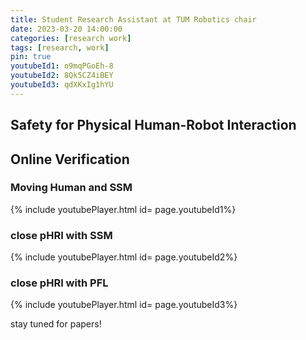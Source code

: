 ```yaml
---
title: Student Research Assistant at TUM Robotics chair
date: 2023-03-20 14:00:00
categories: [research work]
tags: [research, work]   
pin: true  
youtubeId1: o9mqPGoEh-8
youtubeId2: 8Qk5CZ4iBEY
youtubeId3: qdXKxIg1hYU
---
```


## Safety for Physical Human-Robot Interaction

## Online Verification

### Moving Human and SSM

{% include youtubePlayer.html id= page.youtubeId1%}

### close pHRI with SSM

{% include youtubePlayer.html id= page.youtubeId2%}

### close pHRI with PFL

{% include youtubePlayer.html id= page.youtubeId3%}

stay tuned for papers!